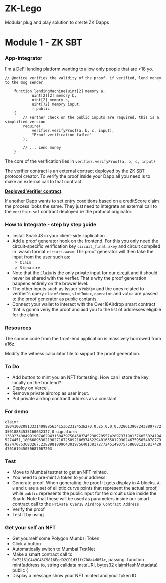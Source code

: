 # ZK-Lego
Modular plug and play solution to create ZK Dapps

# Module 1 - ZK SBT

### App-integrator

I'm a DeFi lending platform wanting to allow only people that are >18 yo. 

```solidity    
// @notice verifies the validity of the proof. if verified, lend money to the msg sender
    
    function lendingMachine(uint[2] memory a,
            uint[2][2] memory b,
            uint[2] memory c,
            uint[72] memory input,
            ) public 
    {   
        // Further check on the public inputs are required, this is a simplified version
        require(
            verifier.verifyProof(a, b, c, input),
            "Proof verification failed"
        );

        // ... Lend money
    }
```

The core of the verification lies in `verifier.verifyProof(a, b, c, input)` 

The verifier contract is an external contract deployed by the ZK SBT protocol creator. To verify the proof inside your Dapp all you need is to make an external call to that contract. 

[**Deployed Verifier contract**](https://mumbai.polygonscan.com/address/0xB12EF009346dc2c684E6eC431f98E57473281A9d#code).

If another Dapp wants to set entry conditions based on a creditScore claim the process looks the same. They just need to integrate an external call to the `verifier.sol` contract deployed by the protocol originator.

### How to Integrate - step by step guide

- Install SnarkJS in your client-side application
- Add a proof generator hook on the frontend. For this you only need the circuit-specific verification key `circuit_final.zkey` and circuit compiled in .wasm format `circuit.wasm`. The proof generator will then take the input from the user such as:
    - `Claim`
    - `Signature` 
- Note that the `Claim` is the only private input for our [circuit](https://github.com/enricobottazzi/ZK-SBT/blob/main/circuits/verify.circom) and it should never be shared with the verfier. That's why the proof generation happens entirely on the brower level.
- The other inputs such as Issuer's `PubKey` and the ones related to verifier's query `claimSchema`, `slotIndex`, `operator` and `value` are passed to the proof generator as public contants. 
- Connect your wallet to interact with the Over18Airdrop smart contract that is gonna veriy the proof and add you to the list of addresses eligible for the claim.

### Resources

The source code from the front-end application is massively borrowed from [a16z](https://github.com/a16z/zkp-merkle-airdrop-fe-ex). 

Modify the witness calculator file to support the proof generation. 

### To Do 

- Add button to mint you an NFT for testing. How can I store the key locally on the frontend?
- Deploy on Vercel.
- Remove private airdrop as user input.
- Put private airdrop contractt address as a constant

### For demo 

`claim: 180410020913331409885634153623124536270,0,25,0,0,0,328613907243889777235018884535160632327,0`
`signature: 13692340849919074629431384397504503745238970557428973719013760553241945274451,18066895302190271072509218697462294016350129302467595054878773027470753683267,238898180964301975640138172772451490757586081215817420470161945050687067203`


### Test 

- Move to Mumbai testnet to get an NFT minted.
- You need to pre-mint a token to your address
- Generate proof. When generating the proof it gets display in 4 blocks. `A`, `B` and `C` are a set of elliptic curve points that represent the actual proof, while `public` represents the public input for the circuit uside inside the Snark. Note that these will be used as parameters inside our smart contract call to the `Private Over18 Airdrop Contract Address`
- Verify the proof
- Test it by using



### Get your self an NFT 

- Get yourself some Polygon Mumbai Token
- Click a button
- Automatically switch to Mumbai TestNet
- Make a smart contract call to `0x72161C449C46C5816Eed92CD1d31fd708a4d05Ac`, passing. function mint(address to, string calldata metaURI, bytes32 claimHashMetadata) public {
- Display a message show your NFT minted and your token ID

